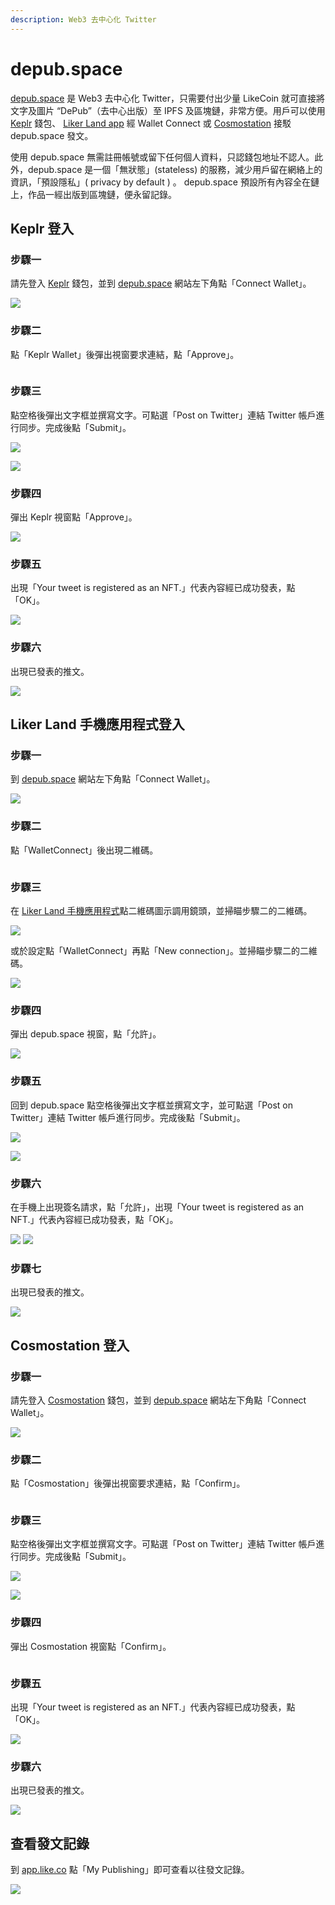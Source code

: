 ```yaml
---
description: Web3 去中心化 Twitter
---
```


# depub.space

[depub.space](https://depub.space/) 是 Web3 去中心化 Twitter，只需要付出少量 LikeCoin 就可直接將文字及圖片 “DePub”（去中心出版）至 IPFS 及區塊鏈，非常方便。用戶可以使用 [Keplr](../../guides/wallet/keplr/) 錢包、 [Liker Land app](../liker-land/download.md) 經 Wallet Connect 或 [Cosmostation](../../guides/wallet/cosmostation-liu-lan-qi-qian-bao/) 接駁 depub.space 發文。

使用 depub.space 無需註冊帳號或留下任何個人資料，只認錢包地址不認人。此外，depub.space 是一個「無狀態」(stateless) 的服務，減少用戶留在網絡上的資訊，「預設隱私」( privacy by default ) 。 depub.space 預設所有內容全在鏈上，作品一經出版到區塊鏈，便永留記錄。

## Keplr 登入

### 步驟一

請先登入 [Keplr](../../guides/wallet/keplr/) 錢包，並到 [depub.space](https://depub.space/) 網站左下角點「Connect Wallet」。

![](<../../.gitbook/assets/depub.space 1.png>)

### 步驟二

點「Keplr Wallet」後彈出視窗要求連結，點「Approve」。

<figure><img src="../../.gitbook/assets/depub.space keplr 01.png" alt=""><figcaption></figcaption></figure>

### 步驟三

點空格後彈出文字框並撰寫文字。可點選「Post on Twitter」連結 Twitter 帳戶進行同步。完成後點「Submit」。

![](<../../.gitbook/assets/depub.space 3.png>)

![](<../../.gitbook/assets/depub.space 4.png>)

### 步驟四

彈出 Keplr 視窗點「Approve」。

![](<../../.gitbook/assets/depub.space 5.png>)

### 步驟五

出現「Your tweet is registered as an NFT.」代表內容經已成功發表，點「OK」。

![](<../../.gitbook/assets/depub.space 6.png>)

### 步驟六

出現已發表的推文。

![](<../../.gitbook/assets/depub.space 7.png>)

## Liker Land 手機應用程式登入

### 步驟一

到 [depub.space](https://depub.space/) 網站左下角點「Connect Wallet」。

![](<../../.gitbook/assets/depub.space 1.png>)

### 步驟二

點「WalletConnect」後出現二維碼。

<figure><img src="../../.gitbook/assets/depub.space wallet connect 01.png" alt=""><figcaption></figcaption></figure>

### 步驟三

在 [Liker Land 手機應用程式](../liker-land/download.md)點二維碼圖示調用鏡頭，並掃瞄步驟二的二維碼。

![](<../../.gitbook/assets/depub.SPACE wc 4.png>)

或於設定點「WalletConnect」再點「New connection」。並掃瞄步驟二的二維碼。

![](<../../.gitbook/assets/depub.space wc 5.png>)

### 步驟四

彈出 depub.space 視窗，點「允許」。

![](<../../.gitbook/assets/depub.space wc 6.png>)

### 步驟五

回到 depub.space 點空格後彈出文字框並撰寫文字，並可點選「Post on Twitter」連結 Twitter 帳戶進行同步。完成後點「Submit」。

![](<../../.gitbook/assets/depub.space wc 7.png>)

![](<../../.gitbook/assets/depub.space 4.png>)

### 步驟六

在手機上出現簽名請求，點「允許」，出現「Your tweet is registered as an NFT.」代表內容經已成功發表，點「OK」。

![](<../../.gitbook/assets/depub.space wc 8.png>) ![](<../../.gitbook/assets/depub.space 6.png>)

### 步驟七

出現已發表的推文。

![](<../../.gitbook/assets/depub.space wc 9.png>)

## Cosmostation 登入

### 步驟一

請先登入 [Cosmostation](../../guides/wallet/cosmostation-liu-lan-qi-qian-bao/) 錢包，並到 [depub.space](https://depub.space/) 網站左下角點「Connect Wallet」。

![](<../../.gitbook/assets/depub.space 1.png>)

### 步驟二

點「Cosmostation」後彈出視窗要求連結，點「Confirm」。

<figure><img src="../../.gitbook/assets/depub.space cosmostation 01.png" alt=""><figcaption></figcaption></figure>

### 步驟三

點空格後彈出文字框並撰寫文字。可點選「Post on Twitter」連結 Twitter 帳戶進行同步。完成後點「Submit」。

![](<../../.gitbook/assets/depub.space 3.png>)

![](<../../.gitbook/assets/depub.space 4.png>)

### 步驟四

彈出 Cosmostation 視窗點「Confirm」。

<figure><img src="../../.gitbook/assets/depub.space wallet connect 02.png" alt=""><figcaption></figcaption></figure>

### 步驟五

出現「Your tweet is registered as an NFT.」代表內容經已成功發表，點「OK」。

![](<../../.gitbook/assets/depub.space 6.png>)

### 步驟六

出現已發表的推文。

![](<../../.gitbook/assets/depub.space 7.png>)

## 查看發文記錄

到 [app.like.co](https://app.like.co/) 點「My Publishing」即可查看以往發文記錄。

![](<../../.gitbook/assets/depub.space wc 10.png>)
